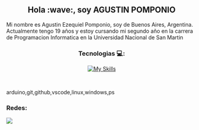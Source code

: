 <h2 align="center">Hola :wave:, soy AGUSTIN POMPONIO</h2>


<p>Mi nombre es Agustin Ezequiel Pomponio, soy de Buenos Aires, Argentina. Actualmente tengo 19 años y estoy cursando mi segundo año en la carrera de Programacion Informatica en la Universidad Nacional de San Martin</p>

<h3 align="center">Tecnologias 💻:</h3>    

<p align="center">
  <a href="https://skillicons.dev">
    <img src="https://skillicons.dev/icons?i=html,css,js,c,cpp,py,arduino,git,github,vscode,linux,windows,ps" alt="My Skills">
  </a>
</p>

<br>

arduino,git,github,vscode,linux,windows,ps


### Redes: 
[![](https://skillicons.dev/icons?i=discord,twitter,instagram,linkedin)](https://skillicons.dev)
